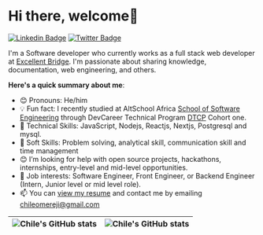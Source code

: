 # Hi there, welcome👋

 [![Linkedin Badge](https://img.shields.io/badge/-chile-blue?style=for-the-badge&logo=Linkedin&logoColor=white&link=https://www.linkedin.com/in/chileomereji/)](https://www.linkedin.com/in/chileomereji/) [![Twitter Badge](https://img.shields.io/badge/-@Chile89672512?style=for-the-badge&logo=twitter&logoColor=white&link=https://twitter.com/Chile89672512)](https://twitter.com/Chile89672512)

 I'm a Software developer who currently works as a full stack web developer at [Excellent Bridge](https://excellentbridge.com/). I'm passionate about sharing knowledge, documentation, web engineering,  and others. 

 **Here's a quick summary about me**:

- 😊 Pronouns: He/him
- 💡 Fun fact: I recently studied at AltSchool Africa  [School of Software Engineering](https://altschoolafrica.com/schools/engineering) through DevCareer Technical Program [DTCP](https://devcareer.io/government/dctp) Cohort one.
- 🌱 Technical Skills: JavaScript,  Nodejs, Reactjs, Nextjs, Postgresql and mysql.
- 🍡 Soft Skills: Problem solving, analytical skill, communication skill and time management
- 😊 I’m looking for help with open source projects, hackathons, internships, entry-level and mid-level opportunities.
- 💼 Job interests: Software Engineer, Front Engineer, or Backend Engineer (Intern, Junior level or mid level role).
- 📫 You can [view my resume](https://drive.google.com/file/d/1B1utc0EICzszw_BFQ0dYRvDgQ3plgXmK/view?usp=sharing) and contact me by emailing chileomereji@gmail.com


| <img align="center" src="https://github-readme-stats.vercel.app/api?username=chile4coding&show_icons=true&include_all_commits=true&hide_border=true" alt="Chile's GitHub stats" /> | <img align="center" src="https://github-readme-stats.vercel.app/api/top-langs/?username=chile4coding&langs_count=8&layout=compact&hide_border=true" alt="Chile's GitHub stats" /> |
| ------------- | ------------- |


<!--
**chile4coding/chile4coding** is a ✨ _special_ ✨ repository because its `README.md` (this file) appears on your GitHub profile.

Here are some ideas to get you started:

- 🔭 I’m currently working on ...
- 🌱 I’m currently learning ...
- 👯 I’m looking to collaborate on ...
- 🤔 I’m looking for help with ...
- 💬 Ask me about ...
- 📫 How to reach me: ...
- 😄 Pronouns: ...
- ⚡ Fun fact: ...
-->
